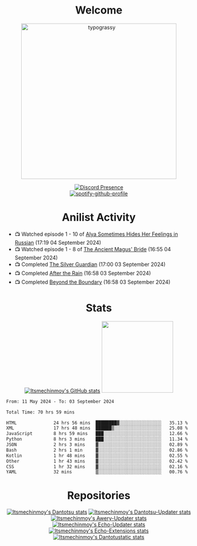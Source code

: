 <div align="center">

# Welcome
<a href="https://github.com/kawarimidoll/typograssy">
    <img alt="typograssy" src="https://typograssy.deno.dev/api?text=%E3%82%88%E3%81%86%E3%81%93%E3%81%9D%E3%81%BF%E3%81%AA%E3%81%95%E3%82%93%20-%20Itsmechinmoy--&&l0=none&l1=82d9d0&l2=027353&l3=038c4c&l4=01402e&bg=none&frame=none&speed=100&comment=" width="421.99">
</a>

[![Discord Presence](https://lanyard.cnrad.dev/api/523539866311720963?theme=dark&bg=Oe1116&animated=false&hideDiscrim=true&borderRadius=30px&hideActivity=whenNotUsed)](https://discord.com/users/523539866311720963)<br>
[![spotify-github-profile](https://spotify-github-profile.kittinanx.com/api/view?uid=31zczwoe3obxakjgkio7anubhkaq&cover_image=true&theme=novatorem&show_offline=true&background_color=121212&interchange=false&bar_color=53b14f&bar_color=ffffff&bar_color_cover=false)](https://spotify-github-profile.vercel.app/api/view?uid=31zczwoe3obxakjgkio7anubhkaq&redirect=true)
</div>

<div align="center">

# Anilist Activity
</div>
<!-- ANILIST_ACTIVITY:start -->

-   📺 Watched episode 1 - 10 of [Alya Sometimes Hides Her Feelings in Russian](https://anilist.co/anime/162804) (17:19 04 September 2024)
-   📺 Watched episode 1 - 8 of [The Ancient Magus' Bride](https://anilist.co/anime/98436) (16:55 04 September 2024)
-   📺 Completed [The Silver Guardian](https://anilist.co/anime/21662) (17:00 03 September 2024)
-   📺 Completed [After the Rain](https://anilist.co/anime/98385) (16:58 03 September 2024)
-   📺 Completed [Beyond the Boundary](https://anilist.co/anime/18153) (16:58 03 September 2024)

<!-- ANILIST_ACTIVITY:end -->
<div align="center">
    
# Stats
[![Itsmechinmoy's GitHub stats](https://github-readme-stats.vercel.app/api?username=itsmechinmoy&show_icons=true&theme=algolia)](https://github.com/anuraghazra/github-readme-stats)
<img src="https://github-readme-stackoverflow.vercel.app/?userID=25004176&theme=dark" height="194"/>
</div>
<!--START_SECTION:waka-->

```txt
From: 11 May 2024 - To: 03 September 2024

Total Time: 70 hrs 59 mins

HTML              24 hrs 56 mins  ████████▓░░░░░░░░░░░░░░░░   35.13 %
XML               17 hrs 48 mins  ██████▒░░░░░░░░░░░░░░░░░░   25.08 %
JavaScript        8 hrs 59 mins   ███░░░░░░░░░░░░░░░░░░░░░░   12.66 %
Python            8 hrs 3 mins    ███░░░░░░░░░░░░░░░░░░░░░░   11.34 %
JSON              2 hrs 3 mins    ▓░░░░░░░░░░░░░░░░░░░░░░░░   02.89 %
Bash              2 hrs 1 min     ▓░░░░░░░░░░░░░░░░░░░░░░░░   02.86 %
Kotlin            1 hr 48 mins    ▓░░░░░░░░░░░░░░░░░░░░░░░░   02.55 %
Other             1 hr 43 mins    ▓░░░░░░░░░░░░░░░░░░░░░░░░   02.42 %
CSS               1 hr 32 mins    ▓░░░░░░░░░░░░░░░░░░░░░░░░   02.16 %
YAML              32 mins         ▒░░░░░░░░░░░░░░░░░░░░░░░░   00.76 %
```

<!--END_SECTION:waka-->
<div align="center">

# Repositories
[![Itsmechinmoy's Dantotsu stats](https://github-readme-stats.vercel.app/api/pin/?username=itsmechinmoy&repo=dantotsu&show_icons=true&theme=algolia&description_lines_count=1)](https://github.com/itsmechinmoy/dantotsu)
[![Itsmechinmoy's Dantotsu-Updater stats](https://github-readme-stats.vercel.app/api/pin/?username=itsmechinmoy&repo=dantotsu-updater&show_icons=true&theme=algolia&description_lines_count=1)](https://github.com/itsmechinmoy/dantotsu-updater)
[![Itsmechinmoy's Awery-Updater stats](https://github-readme-stats.vercel.app/api/pin/?username=itsmechinmoy&repo=awery-updater&show_icons=true&theme=algolia&description_lines_count=1)](https://github.com/itsmechinmoy/awery-updater)
[![Itsmechinmoy's Echo-Updater stats](https://github-readme-stats.vercel.app/api/pin/?username=itsmechinmoy&repo=echo-updater&show_icons=true&theme=algolia&description_lines_count=1)](https://github.com/itsmechinmoy/echo-updater)
[![Itsmechinmoy's Echo-Extensions stats](https://github-readme-stats.vercel.app/api/pin/?username=itsmechinmoy&repo=echo-extensions&show_icons=true&theme=algolia&description_lines_count=1)](https://github.com/itsmechinmoy/echo-extensions)
[![Itsmechinmoy's Dantotustatic stats](https://github-readme-stats.vercel.app/api/pin/?username=itsmechinmoy&repo=dantotustatic&show_icons=true&theme=algolia&description_lines_count=1)](https://github.com/itsmechinmoy/dantotustatic)
</div>

